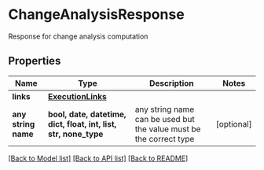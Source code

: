 # ChangeAnalysisResponse

Response for change analysis computation

## Properties
Name | Type | Description | Notes
------------ | ------------- | ------------- | -------------
**links** | [**ExecutionLinks**](ExecutionLinks.md) |  | 
**any string name** | **bool, date, datetime, dict, float, int, list, str, none_type** | any string name can be used but the value must be the correct type | [optional]

[[Back to Model list]](../README.md#documentation-for-models) [[Back to API list]](../README.md#documentation-for-api-endpoints) [[Back to README]](../README.md)


